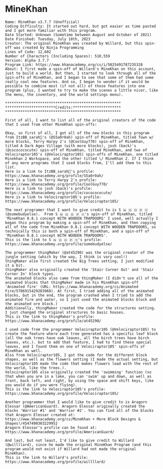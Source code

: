 # MineKhan
	Name: MineKhan v3.7.7 (Unofficial)
	Coding Difficulty: It started out hard, but got easier as time pasted and I got more familiar with this program.
	Date Started: Unknown (Sometime between August and October of 2021)
	Date Finished: Tuesday, July 18th, 2023
	Creator: The original MineKhan was created by Willard, but this spin-off was created by Ninja Programming
	Lines of Code: 12,602
	Number of Characters (Including Spaces): 510,559
	Version: Alpha 3.7.7
	Program Link: https://www.khanacademy.org/cs/i/5025491787235328
	About: I first made a spin-off of Willard's MineKhan on this account, just to build a world. But then, I started to look through all of the spin-offs of MineKhan, and I began to see that some of them had some really cool new features. And so, I began to wonder if it would be possible to combine most (if not all) of those features into one program (plus, I wanted to try to make the scenes a little nicer, like the menu, the inventory, and the world settings menu).
	
	*****************************************************
	***********************Credits:**********************
	*****************************************************
	
	First of all, I want to list all of the original creators of the code that I used from other MineKhan spin-offs:
	
	Okay, so first of all, I got all of the new blocks in this program from ItzBB_sarah🌹's (@S5a0r0ah) spin-off of MineKhan, titled Town w/ more blocks, Terry Harpy 2's (@CoolGuy770) spin-off of MineKhan, titled A Dark Ages Village (with more blocks), josh (back)'s (@cococococute) spin-off of MineKhan, titled MineKhan, and two of Velociraptor105's (@Velociraptor105) spin-offs of MineKhan, one titled Minekhan 2 Workspace, and the other titled \/ MineKhan 2. If I think of any more programs that I used blocks from, I'll add them to this list.
	Here is a link to ItzBB_sarah🌹's profile: https://www.khanacademy.org/profile/S5a0r0ah/
	Here is a link to Terry Harpy 2's profile: https://www.khanacademy.org/profile/CoolGuy770/
	Here is a link to josh (back)'s profile: https://www.khanacademy.org/profile/cococococute/
	Here is a link to Velociraptor105's profile: https://www.khanacademy.org/profile/Velociraptor105/
	
	The next programer that I want to give credit to is S 🇳 🇴 🇴 🇵 🇾 (@somebudyelse).  From S 🇳 🇴 🇴 🇵 🇾's spin-off of MineKhan, titled 'MineKhan 0.8.1 concept WITH WOODEN TRAPDOORS' I used, well actually I began this program by making a spin-off of MineKhan, and then copying all of the code from MineKhan 0.8.1 concept WITH WOODEN TRAPDOORS, so technically this is both a spin-off of MineKhan, and a spin-off of 'MineKhan 0.8.1 concept WITH WOODEN TRAPDOORS'.
	This is the link to S 🇳 🇴 🇴 🇵 🇾's profile: https://www.khanacademy.org/profile/somebudyelse/
	
	The programmer thingMaker (@at45290) was the original creator of the jungle setting (which by the way, I think is vary cool!)
	thingMaker also first created the Big Trees setting, I just modified it a bit.
	thingMaker also originally created the 'Stair Corner Out' and 'Stair Corner In' block types.
	The animated blocks also came from thingMaker (I didn't use all of the animated blocks that thingMaker made in his MineKhan spin-off 'Animated fire' (URL: https://www.khanacademy.org/cs/Animated Fire/5786915429203968). At first, I tried adding all of the animated blocks, but in the end, the program crashed when I tried to add the animated fire and water, so I just used the animated blocks block and the animated ore block.)
	Additionally, thingMaker created the code for the structures setting. I just changed the original structures to basic houses.
	This is the link to thingMaker's profile: https://www.khanacademy.org/profile/at45290/
	
	I used code from the programmer Velociraptor105 (@Velociraptor105) to create the feature where each tree generated has a specific leaf block (all the oak trees have oak leaves, all the birch trees have birch leaves, etc.). but to add that feature, I had to find these special leaves, and I found them on one of Velociraptor105' spin-offs of MineKhan as well.
	Also from Velociraptor105, I got the code for the different block shapes, as well as the flowers setting (I made the actual setting, but Velociraptor105 made the code that makes flowers load with the rest of the world, like the trees.).
	Velociraptor105 also originally created the 'swimming' function (so that when you are in a lake, you can 'swim' up and down, as well as front, back left, and right, by using the space and shift keys, like you would do if you were flying).
	This is the link to Velociraptor105's profile: https://www.khanacademy.org/profile/Velociraptor105/
	
	Another programmer that I would like to give credit to is Aragorn Elessar (@AmericanGuard). Aragorn Elessar originally created the blocks 'Warrior #1' and 'Warrior #2'. You can find all of the blocks that Aragorn Elessar created at: https://www.khanacademy.org/cs/MineKhan + More Block Designs & Shapes!/4547490303229952
	Aragorn Elessar's profile can be found at: https://www.khanacademy.org/profile/AmericanGuard/
	
	And last, but not least, I'd like to give credit to Willard (@willllard), since he made the original MineKhan Program (and this program would not exist if Willard had not made the original MineKhan).
	This is the link to Willard's profile: https://www.khanacademy.org/profile/willllard/
